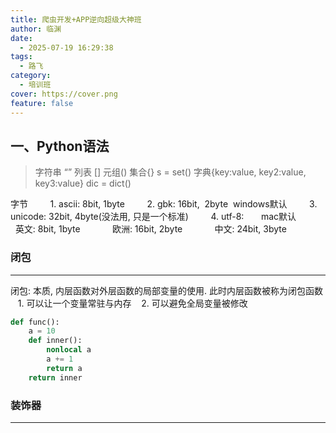 ```yaml
---
title: 爬虫开发+APP逆向超级大神班
author: 临渊
date:
  - 2025-07-19 16:29:38
tags:
  - 路飞
category:
  - 培训班
cover: https://cover.png
feature: false
---
```

## 一、Python语法

>字符串  “”
>列表 []
>元组()
>集合{}          s = set()
>字典{key:value, key2:value, key3:value}   dic = dict()


字节
        1. ascii: 8bit, 1byte
        2. gbk: 16bit,  2byte  windows默认
        3. unicode: 32bit, 4byte(没法用, 只是一个标准)
        4. utf-8:       mac默认
            英文: 8bit, 1byte
            欧洲: 16bit, 2byte
            中文: 24bit, 3byte
### 闭包
---
闭包: 本质, 内层函数对外层函数的局部变量的使用. 此时内层函数被称为闭包函数
   1. 可以让一个变量常驻与内存
   2. 可以避免全局变量被修改
```python
def func():
    a = 10
    def inner():
        nonlocal a
        a += 1
        return a
    return inner
```

### 装饰器
---


